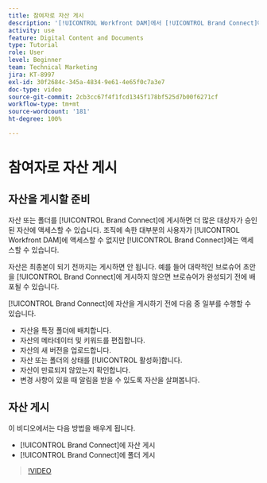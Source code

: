 ```yaml
---
title: 참여자로 자산 게시
description: '[!UICONTROL Workfront DAM]에서 [!UICONTROL Brand Connect]에 자산 및 폴더를 게시하는 방법을 알아봅니다.'
activity: use
feature: Digital Content and Documents
type: Tutorial
role: User
level: Beginner
team: Technical Marketing
jira: KT-8997
exl-id: 30f2684c-345a-4834-9e61-4e65f0c7a3e7
doc-type: video
source-git-commit: 2cb3cc67f4f1fcd1345f178bf525d7b00f6271cf
workflow-type: tm+mt
source-wordcount: '181'
ht-degree: 100%

---
```


# 참여자로 자산 게시

## 자산을 게시할 준비

자산 또는 폴더를 [!UICONTROL Brand Connect]에 게시하면 더 많은 대상자가 승인된 자산에 액세스할 수 있습니다. 조직에 속한 대부분의 사용자가 [!UICONTROL Workfront DAM]에 액세스할 수 없지만 [!UICONTROL Brand Connect]에는 액세스할 수 있습니다.

자산은 최종본이 되기 전까지는 게시하면 안 됩니다. 예를 들어 대략적인 브로슈어 초안을 [!UICONTROL Brand Connect]에 게시하지 않으면 브로슈어가 완성되기 전에 배포될 수 있습니다.

[!UICONTROL Brand Connect]에 자산을 게시하기 전에 다음 중 일부를 수행할 수 있습니다.

* 자산을 특정 폴더에 배치합니다.
* 자산의 메타데이터 및 키워드를 편집합니다.
* 자산의 새 버전을 업로드합니다.
* 자산 또는 폴더의 상태를 [!UICONTROL 활성화]합니다.
* 자산이 만료되지 않았는지 확인합니다.
* 변경 사항이 있을 때 알림을 받을 수 있도록 자산을 살펴봅니다.

## 자산 게시

이 비디오에서는 다음 방법을 배우게 됩니다.

* [!UICONTROL Brand Connect]에 자산 게시
* [!UICONTROL Brand Connect]에 폴더 게시

>[!VIDEO](https://video.tv.adobe.com/v/335257/?quality=12&learn=on)
